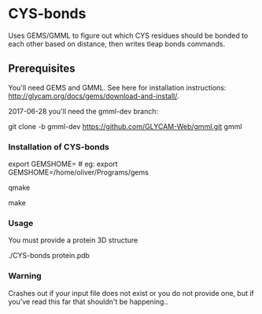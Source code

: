 # CYS-bonds
Uses GEMS/GMML to figure out which CYS residues should be bonded to each other based on distance, then writes tleap bonds commands.

## Prerequisites

You'll need GEMS and GMML. See here for installation instructions: http://glycam.org/docs/gems/download-and-install/.

2017-06-28 you'll need the gmml-dev branch:

git clone -b gmml-dev https://github.com/GLYCAM-Web/gmml.git gmml

### Installation of CYS-bonds
export GEMSHOME=<Your Path To Gems > # eg: export GEMSHOME=/home/oliver/Programs/gems

qmake

make

### Usage

You must provide a protein 3D structure

./CYS-bonds protein.pdb

### Warning

Crashes out if your input file does not exist or you do not provide one, but if you've read this far that shouldn't be happening..
